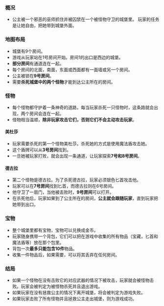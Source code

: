 ### 概况
- 公主被一个邪恶的巫师抓住并被囚禁在一个被怪物守卫的城堡里。
玩家的任务是让她自由，把她带到城堡外面。

### 地图布局
- 城堡有9个房间。
- 游戏从玩家站在1号房间开始。房间1的出口是西边的城堡。
- **部分房间**有通道连在一起。
- 每个房间的北面，南面，东面或西面都有一面墙或另一个房间。
- 公主被锁在**9号房间**。
- 需要**杀死城堡中的两个怪物**才能到达公主所在的房间。

### 怪物
- 每个怪物都守护着一条神奇的道路，每当玩家杀死一只怪物时，这条路就会出现，两个房间会连在一起。
- 怪物相当温顺，**除非玩家攻击它们，否则它们不会主动攻击玩家**。
#### 美杜莎
- 玩家需要杀死的第一个怪物美杜莎。杀死她的方式是使用魔法盾攻击她。
- 这个盾牌可以从**3号房间**找到。
- 一旦她被玩家打败，就会出现一条通道，让玩家探索**7号和8号房间**。

#### 德古拉
- 第二个怪物是德古拉。为了杀死德古拉，玩家必须银色匕首攻击他。
- 玩家可以在**7号房间**找到匕首，而德古拉则在6号房间。
- 他守卫了一扇门，当他被击败时，**9号房间**可以打开。
- 在杀死他后，玩家如果到了公主所在的房间，**公主就会跟随玩家**，直到玩家把她带到出口。

### 宝物
- 整个城堡里都有宝物，宝物可以兑换成金币。
- 玩家随身携带一个背包，它们可以把在游戏中收集的所有物品（宝藏，匕首和魔法盾等）放在那个包里。
- 背包一次**最多只能包含10件**物品。
- 收集一件物品后，如果需要，可以将其丢弃在任何房间。

### 结局
- 如果一个怪物在没有击败它的对应武器的情况下被攻击，玩家就会被怪物击败。玩家会被判定为被怪物杀死并且退出游戏。
- 如果玩家在没有拯救公主的情况下离开城堡，将会被判定为游戏失败。
- 如果玩家击败了所有怪物并且拯救公主走出城堡，则为游戏成功。
